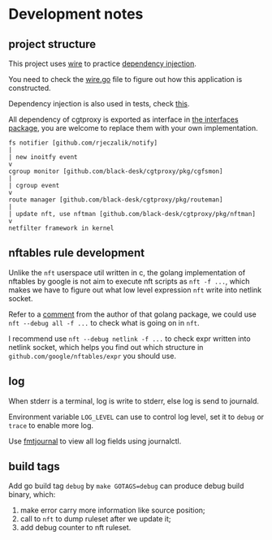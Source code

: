 # Development notes

## project structure

This project uses [wire] to practice [dependency injection].

You need to check the [wire.go] file to figure out
how this application is constructed.

[wire]: https://github.com/google/wire
[dependency injection]: https://en.wikipedia.org/wiki/Dependency_injection
[wire.go]: ../cmd/cgtproxy/cmd/wire.go

Dependency injection is also used in tests, check [this](../pkg/nftman/wire.go).

All dependency of cgtproxy is exported as interface in [the interfaces package],
you are welcome to replace them with your own implementation.

[the interfaces package]: ../pkg/interfaces

    fs notifier [github.com/rjeczalik/notify]
    |
    | new inoitfy event
    v
    cgroup monitor [github.com/black-desk/cgtproxy/pkg/cgfsmon]
    |
    | cgroup event
    v
    route manager [github.com/black-desk/cgtproxy/pkg/routeman]
    |
    | update nft, use nftman [github.com/black-desk/cgtproxy/pkg/nftman]
    v
    netfilter framework in kernel

## nftables rule development

Unlike the `nft` userspace util written in c,
the golang implementation of nftables by google is not aim to
execute nft scripts as `nft -f ...`,
which makes we have to figure out
what low level expression `nft` write into netlink socket.

Refer to a [comment] from the author of that golang package,
we could use `nft --debug all -f ...` to check what is going on in `nft`.

I recommend use `nft --debug netlink -f ...` to
check expr written into netlink socket,
which helps you find out
which structure in `github.com/google/nftables/expr` you should use.

[comment]: https://github.com/google/nftables/issues/5#issuecomment-451373151

## log

When stderr is a terminal, log is write to stderr, else log is send to journald.

Environment variable `LOG_LEVEL` can use to control log level,
set it to `debug` or `trace` to enable more log.

Use [fmtjournal] to view all log fields using journalctl.

[fmtjournal]: https://github.com/black-desk/fmtjournal

## build tags

Add go build tag `debug` by `make GOTAGS=debug` can
produce debug build binary, which:

1. make error carry more information like source position;
2. call to `nft` to dump ruleset after we update it;
3. add debug counter to nft ruleset.
